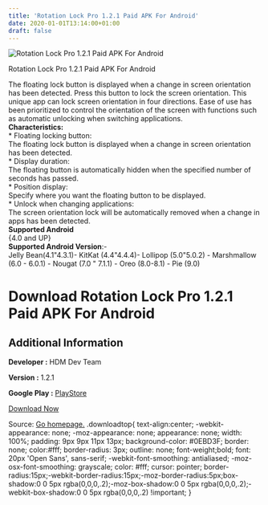 ```yaml
---
title: 'Rotation Lock Pro 1.2.1 Paid APK For Android'
date: 2020-01-01T13:14:00+01:00
draft: false
---
```


![Rotation Lock Pro 1.2.1 Paid APK For Android](https://i1.wp.com/apkhome.net/wp-content/uploads/2020/01/Rotation-Lock-Pro-1.2.1-Paid.png "Rotation Lock Pro 1.2.1 Paid APK For Android")

  

Rotation Lock Pro 1.2.1 Paid APK For Android

The floating lock button is displayed when a change in screen orientation has been detected. Press this button to lock the screen orientation. This unique app can lock screen orientation in four directions. Ease of use has been prioritized to control the orientation of the screen with functions such as automatic unlocking when switching applications.  
**Characteristics:**  
\* Floating locking button:  
The floating lock button is displayed when a change in screen orientation has been detected.  
\* Display duration:  
The floating button is automatically hidden when the specified number of seconds has passed.  
\* Position display:  
Specify where you want the floating button to be displayed.  
\* Unlock when changing applications:  
The screen orientation lock will be automatically removed when a change in apps has been detected.  
**Supported Android**  
{4.0 and UP}  
**Supported Android Version**:-  
Jelly Bean(4.1"4.3.1)- KitKat (4.4"4.4.4)- Lollipop (5.0"5.0.2) - Marshmallow (6.0 - 6.0.1) - Nougat (7.0 " 7.1.1) - Oreo (8.0-8.1) - Pie (9.0)

Download Rotation Lock Pro 1.2.1 Paid APK For Android
=====================================================

Additional Information
----------------------

**Developer :** HDM Dev Team

**Version :** 1.2.1

**Google Play :** [PlayStore](https://play.google.com/store/apps/details?id=jp.snowlife01.android.rotationlockpro&hl=en)

  

[Download Now](https://store4app.co/post/rotation-lock-pro-1-2-1-paid-apk-for-android_1577880675)

  
Source: [Go homepage.](https://store4app.co/post/rotation-lock-pro-1-2-1-paid-apk-for-android_1577880675) .downloadtop{ text-align:center; -webkit-appearance: none; -moz-appearance: none; appearance: none; width: 100%; padding: 9px 9px 11px 13px; background-color: #0EBD3F; border: none; color:#fff; border-radius: 3px; outline: none; font-weight;bold; font: 20px 'Open Sans', sans-serif; -webkit-font-smoothing: antialiased; -moz-osx-font-smoothing: grayscale; color: #fff; cursor: pointer; border-radius:15px;-webkit-border-radius:15px;-moz-border-radius:5px;box-shadow:0 0 5px rgba(0,0,0,.2);-moz-box-shadow:0 0 5px rgba(0,0,0,.2);-webkit-box-shadow:0 0 5px rgba(0,0,0,.2) !important; }
